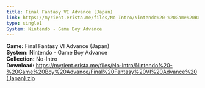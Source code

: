```yaml
---
title: Final Fantasy VI Advance (Japan)
link: https://myrient.erista.me/files/No-Intro/Nintendo%20-%20Game%20Boy%20Advance/Final%20Fantasy%20VI%20Advance%20(Japan).zip
type: single1
System: Nintendo - Game Boy Advance
---
```

<b>Game:</b> Final Fantasy VI Advance (Japan)<br>
<b>System:</b> Nintendo - Game Boy Advance<br>
<b>Collection:</b> No-Intro<br>
<b>Download:</b> https://myrient.erista.me/files/No-Intro/Nintendo%20-%20Game%20Boy%20Advance/Final%20Fantasy%20VI%20Advance%20(Japan).zip
